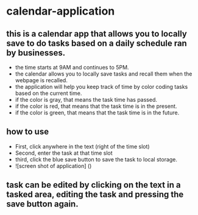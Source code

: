 # calendar-application

## this is a calendar app that allows you to locally save to do tasks based on a daily schedule ran by businesses.
- the time starts at 9AM and continues to 5PM.
- the calendar allows you to locally save tasks and recall them when the webpage is recalled. 
- the application will help you keep track of time by color coding tasks based on the current time.
- if the color is gray, that means the task time has passed.
- if the color is red, that means that the task time is in the present.
- if the color is green, that means that the task time is in the future.

## how to use
- First, click anywhere in the text (right of the time slot)
- Second, enter the task at that time slot
- third, click the blue save button to save the task to local storage.
- ![screen shot of application] ()

## task can be edited by clicking on the text in a tasked area, editing the task and pressing the save button again.